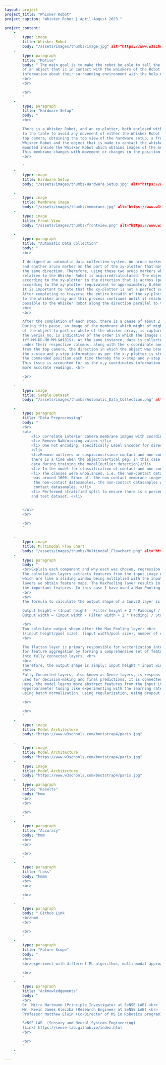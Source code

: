 ```yaml
---
layout: project
project_title: "Whisker Robot"
project_caption: "Whisker Robot | April-August 2023."

project_content:
    - 
        type: image
        title: Whisker Robot
        body: "/assets/images/thumbs/image.jpg" alt="https://www.w3schools.com/bootstrap4/paris.jpg
    -
        type: paragraph
        title: "Motive"
        body: " The main goal is to make the robot be able to tell the position (x-coordinate, y-coordinate) <br>
        of an object that is in contact with the whiskers of the Robot. This is inspired by how rats are able to obtain <br>
        information about their surrounding environment with the help of their whiskers. <br>
        <br>
        <br>

        <br>
        "
    -
        type: paragraph
        title: "Hardware Setup"
        body: "
        <br>

        There is a Whisker Robot, and an xy-plotter, both enclosed within an arena. They are actually clamped <br>
        to the table to avoid any movement of either the Whisker Robot or the xy-plotter setup. There is a  <br>
        top camera, obtaining the top view of the hardware setup, a front-camera obtaining a front-view of the <br>
        Whisker Robot and the object that is made to contact the whiskers, then there is an interior camera <br>
        mounted inside the Whisker Robot which obtains images of the membrane which is attatched to the whiskers. <br>
        This membrane changes with movement or changes in the position of any of the 9 whiskers of the whisker array. <br>
        <br>

        "
    -
        type: image
        title: Hardware Setup
        body: "/assets/images/thumbs/Hardware_Setup.jpg" alt="https://www.w3schools.com/bootstrap4/paris.jpg

    -
        type: image
        title: Membrane Image
        body: "/assets/images/thumbs/membrane.jpg" alt="https://www.w3schools.com/bootstrap4/paris.jpg
    - 
        type: image
        title: Front View
        body: "/assets/images/thumbs/frontview.png" alt="https://www.w3schools.com/bootstrap4/paris.jpg

    -
        type: paragraph
        title: "Automatic Data Collection"
        body: "
        <br>

        I designed an automatic data collection system. An aruco marker is placed on the Whisker Robot which is stationary, <br>
        and another aruco marker on the part of the xy-plotter that moves along with the object the same magnitude and in  <br>
        the same direction. Therefore, using these two aruco markers which is read from the top camera, the object position <br>
        relative to the Whisker Robot is acquired/calculated. The object is moved by a step size of two units (approximately 0.89mm) <br>
        according to the xy-plotter in the direction that is across (perpendicular) to the whisker array and by a step size of two units <br>
        according to the xy-plotter (equivalent to approximately 0.66mm) in the direction along (parallel) to the whisker array. <br>
        It is important to note that the xy-plotter is not a perfect square hence the difference in the step size value across x and y. <br>
        After completing to traverse the entire breadth of the xy-plotter through mutliple steps, the object is moved a step parallel <br>
        to the whisker array and this process continues until it reaches the start (0,0) point of the xy plotter which is the closest <br>
        possible to the Whisker Robot along the direction parallel to the whisker array. <br>
        <br>
        <br>

        After the completion of each step, there is a pause of about 2 seconds before the xy-plotter is instructed to take the next step.<br>
        During this pause, an image of the membrane which might of might not have changed slightly depending on the contact or no contact <br>
        of the object to part or whole of the whisker array, is captured. The image is saved with a name i.e 'Serialno._Timestamp', where <br>
        the Serial_no. is indicative of the order in which the images are captured and the timestamp is indicative of the time <br>
        (YY-MM-DD-HH-MM-&#181S). At the same instance, data is collected/stored in a csv file having the same serial number and timestamp <br>
        under their respective columns, along with the x-coordinate and y-coordinate information as obtained by the aruco markers detected <br>
        from the top camera, the direction in which the object was brought in contact with the whiskers (i.e left or right) is stored, and <br>
        the x-step and y-step information as per the x-y plotter is stored as well. Due to motors slipping, the object might not end up at <br>
        the commanded position each time thereby the x-step and y-step giving an incorrect indication of the actual position of the object. <br>
        This issue is accounted for as the x,y coordinates information is collected via the top camera using aruco markers yielding far <br>
        more accurate readings. <br>

        <br>
        "
    - 
        type: image
        title: Sample Dataset
        body: "/assets/images/thumbs/Automatic_Data_Collection.png" alt="https://www.w3schools.com/bootstrap4/paris.jpg

    -
        type: paragraph
        title: "Data Preprocessing"
        body: " 
        <br>
        <ul>
            <li> Correlate interior camera membrane images with coordinate information of the object based on Serial no. </li>
            <li> Remove NaN/missing values </li>
            <li> One hot encoding, specifically Label Encoder for direction (left and right in words to 0 and 1)
            </li>
            <li>Remove outliers or suspicious(since contact and non-contact range is decided manually, \
            there is a time when the object(vertical peg) in this case is close to the whisker but not in contact) \
            data during training the model(outlier detection)</li>
            <li> In the model for classification of contact and non-contact there is some additional pre-processing required.  </li>
            <li> The classes were unbalanced, i.e. the non-contact datasamples was around 7800 whereas the contact datasamples \
             was around 1600. Since all the non-contact membrane images are exactly the same, there wouldn't be loss of information by reducing
             the non-contact datasamples, the non-contact datasamples were removed and made equal to the number of 
             contact datasamples. </li>
            <li> Performed stratified split to ensure there is a percentage of each class in the same ratio in both train \
            and test dataset. </li>


        </ul>
        <br>

        <br>
        "
        
    -
        type: image
        title: Multimodal Flow Chart
        body: "/assets/images/thumbs/Multimodal_Flowchart.png" alt="https://www.w3schools.com/bootstrap4/paris.jpg
    -
        type: paragraph
        body: "
        <br>Explain each component and why each was chosen, regression output etc. <br>
        The colvolution layers extracts features from the input image using filters or weights/matrices <br>
        which are like a sliding window being multiplied with the input pixels. From the convolution <br>
        layers we obtain feature maps. The MaxPooling layer results in a downsampling picking up only <br>
        the important features. In this case I have used a Max-Pooling layer with pool size (2,2),  <br>
        <br>
        <br>
        The formula to calculate the output shape of a Conv2D layer is: <br>

        Output height = (Input height - Filter height + 2 * Padding) / Stride + 1 <br>
        Output width = (Input width - Filter width + 2 * Padding) / Stride + 1 <br>

        <br>
        Too calculate output shape after the Max Pooling layer: <br>
        ((input height/pool size), (input width/pool size), number of channels) <br>
        <br>

        The flatten layer is primary responsible for vectorization into a 1D (one-dimension),        <br>
        for feature aggregation by forming a comprehensive set of features, and to aid in transition <br>
        into fully connected layers. <br>
        <br>
        Therefore, the output shape is simply: input height * input width * number of channels <br>
        <br>
        Fully Connected layers, also known as Dense layers, is responsible for end to end learning,  <br>
        used for decision-making and final predictions. It is connected to all th neurons of the previous layer. <br>                         
        Here, the model learns more abstract features from the input image. <br>
        Hyperparameter tuning like experimenting with the learning rate,number of layers, number of filters in each layer, <br>
        using batch normalization, using regularization, using dropout layers can be done to try to achieve improved results. <br>

        <br>

        <br>
        "
    -
        type: image
        title: Model Architecture
        body: "https://www.w3schools.com/bootstrap4/paris.jpg"

    -
        type: image
        title: Model Architecture
        body: "https://www.w3schools.com/bootstrap4/paris.jpg"
    -
        type: image
        title: Model Architecture
        body: "https://www.w3schools.com/bootstrap4/paris.jpg"
    -
        type: paragraph
        title: "Results"
        body: "hmm
        <br>
        <br>

        <br>
        "
    -
        type: paragraph
        title: "Accuracy"
        body: "hmm
        <br>
        <br>

        <br>
        "
    -
        type: paragraph
        title: "Loss"
        body: "hmmm
        <br>
        <br>

        <br>
        "
    -
        type: paragraph
        body: " Github Link
        <br>hmm
        <br>

        <br>
        "
    -
        type: paragraph
        title: "Future Scope"
        body: "
        <br>
        <br>experiment with different ML algorithms, multi-modal approaches, predict x, y, z coordinates (3D information), predict shape/ reconstruct, calculations

        <br>
        " 
    -
        type: paragraph
        title: "Acknowledgements"
        body: "
        <br>
        Dr. Mitra Hartmann (Principle Investigator at SeNSE LAB) <br>
        Mr. Kevin James Kleczka (Research Engineer at SeNSE LAB) <br>
        Professor Matthew Elwin (Co-Director of MS in Robotics program) <br>

        SeNSE LAB  (Sensory and Neural Systems Engineering)
        (Link) https://sense-lab.github.io/index.html
        <br>

        <br>
        "
    -

---
```


